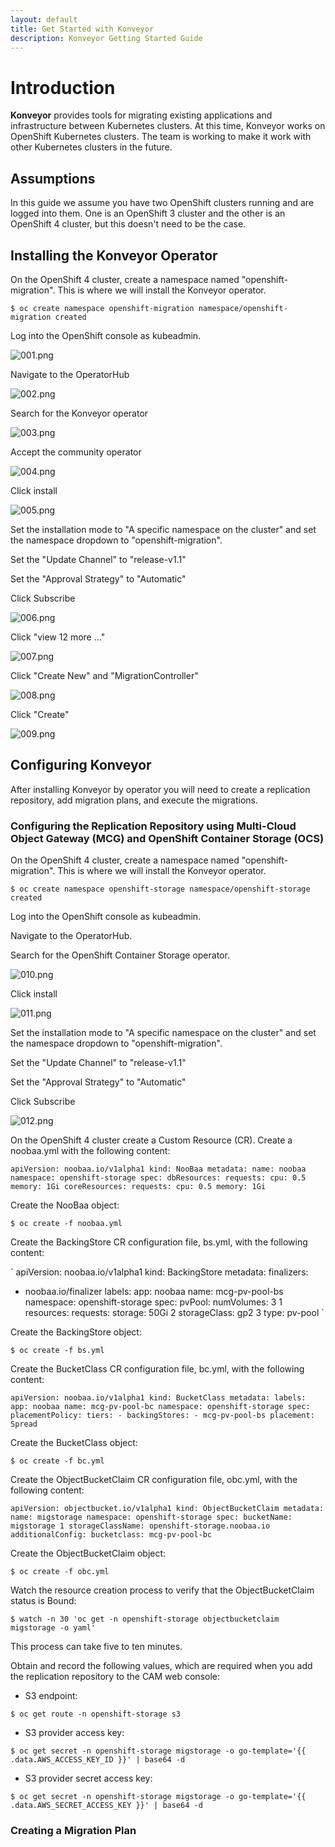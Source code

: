```yaml
---
layout: default
title: Get Started with Konveyor
description: Konveyor Getting Started Guide
---
```


# Introduction

**Konveyor** provides tools for migrating existing applications and infrastructure between Kubernetes clusters. At this time, Konveyor works on OpenShift Kubernetes clusters. The team is working to make it work with other Kubernetes clusters in the future.


## Assumptions

In this guide we assume you have two OpenShift clusters running and are logged into them. One is an OpenShift 3 cluster and the other is an OpenShift 4 cluster, but this doesn't need to be the case.

## Installing the Konveyor Operator

On the OpenShift 4 cluster, create a namespace named "openshift-migration". This is where we will install the Konveyor operator.

`
$ oc create namespace openshift-migration
namespace/openshift-migration created
`

Log into the OpenShift console as kubeadmin. 

![001.png](https://github.com/konveyor/konveyor.github.io/raw/master/images/getstarted/001.png)

Navigate to the OperatorHub

![002.png](https://github.com/konveyor/konveyor.github.io/raw/master/images/getstarted/002.png)

Search for the Konveyor operator

![003.png](https://github.com/konveyor/konveyor.github.io/raw/master/images/getstarted/003.png)

Accept the community operator

![004.png](https://github.com/konveyor/konveyor.github.io/raw/master/images/getstarted/004.png)

Click install

![005.png](https://github.com/konveyor/konveyor.github.io/raw/master/images/getstarted/005.png)

Set the installation mode to "A specific namespace on the cluster" and set the namespace dropdown to "openshift-migration".

Set the "Update Channel" to "release-v1.1"

Set the "Approval Strategy" to "Automatic"

Click Subscribe

![006.png](https://github.com/konveyor/konveyor.github.io/raw/master/images/getstarted/006.png)

Click "view 12 more ..."

![007.png](https://github.com/konveyor/konveyor.github.io/raw/master/images/getstarted/007.png)

Click "Create New" and "MigrationController" 

![008.png](https://github.com/konveyor/konveyor.github.io/raw/master/images/getstarted/008.png)

Click "Create"

![009.png](https://github.com/konveyor/konveyor.github.io/raw/master/images/getstarted/009.png)

## Configuring Konveyor

After installing Konveyor by operator you will need to create a replication repository, add migration plans, and execute the migrations.

### Configuring the Replication Repository using Multi-Cloud Object Gateway (MCG) and OpenShift Container Storage (OCS)

On the OpenShift 4 cluster, create a namespace named "openshift-migration". This is where we will install the Konveyor operator.

`
$ oc create namespace openshift-storage
namespace/openshift-storage created
`

Log into the OpenShift console as kubeadmin.

Navigate to the OperatorHub.

Search for the OpenShift Container Storage operator.

![010.png](https://github.com/konveyor/konveyor.github.io/raw/master/images/getstarted/010.png)


Click install

![011.png](https://github.com/konveyor/konveyor.github.io/raw/master/images/getstarted/011.png)

Set the installation mode to "A specific namespace on the cluster" and set the namespace dropdown to "openshift-migration".

Set the "Update Channel" to "release-v1.1"

Set the "Approval Strategy" to "Automatic"

Click Subscribe

![012.png](https://github.com/konveyor/konveyor.github.io/raw/master/images/getstarted/012.png)

On the OpenShift 4 cluster create a Custom Resource (CR). Create a noobaa.yml with the following content:

`
apiVersion: noobaa.io/v1alpha1
kind: NooBaa
metadata:
  name: noobaa
  namespace: openshift-storage
spec:
 dbResources:
   requests:
     cpu: 0.5
     memory: 1Gi
 coreResources:
   requests:
     cpu: 0.5
     memory: 1Gi
`

Create the NooBaa object:

`
$ oc create -f noobaa.yml
`

Create the BackingStore CR configuration file, bs.yml, with the following content:

`
apiVersion: noobaa.io/v1alpha1
kind: BackingStore
metadata:
  finalizers:
  - noobaa.io/finalizer
  labels:
    app: noobaa
  name: mcg-pv-pool-bs
  namespace: openshift-storage
spec:
  pvPool:
    numVolumes: 3 1
    resources:
      requests:
        storage: 50Gi 2
    storageClass: gp2 3
  type: pv-pool
`

Create the BackingStore object:

`
$ oc create -f bs.yml
`

Create the BucketClass CR configuration file, bc.yml, with the following content:

`
apiVersion: noobaa.io/v1alpha1
kind: BucketClass
metadata:
  labels:
    app: noobaa
  name: mcg-pv-pool-bc
  namespace: openshift-storage
spec:
  placementPolicy:
    tiers:
    - backingStores:
      - mcg-pv-pool-bs
      placement: Spread
`

Create the BucketClass object:

`
$ oc create -f bc.yml
`

Create the ObjectBucketClaim CR configuration file, obc.yml, with the following content:

`
apiVersion: objectbucket.io/v1alpha1
kind: ObjectBucketClaim
metadata:
  name: migstorage
  namespace: openshift-storage
spec:
  bucketName: migstorage 1
  storageClassName: openshift-storage.noobaa.io
  additionalConfig:
    bucketclass: mcg-pv-pool-bc
`

Create the ObjectBucketClaim object:

`
$ oc create -f obc.yml
`

Watch the resource creation process to verify that the ObjectBucketClaim status is Bound:

`
$ watch -n 30 'oc get -n openshift-storage objectbucketclaim migstorage -o yaml'
`

This process can take five to ten minutes.

Obtain and record the following values, which are required when you add the replication repository to the CAM web console:

 - S3 endpoint:

`
$ oc get route -n openshift-storage s3
`

 - S3 provider access key:

`
$ oc get secret -n openshift-storage migstorage -o go-template='{{ .data.AWS_ACCESS_KEY_ID }}' | base64 -d
`

 - S3 provider secret access key:

`
$ oc get secret -n openshift-storage migstorage -o go-template='{{ .data.AWS_SECRET_ACCESS_KEY }}' | base64 -d
`




### Creating a Migration Plan



